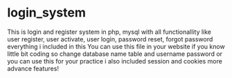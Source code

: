 # login_system
This is login and register system in php, mysql with all functionallity like user register, user activate, 
user login, password reset, forgot password everything i included in this You can use this file in your website 
if you know little bit coding so change database name table and username password or you can use this for your practice
i also included session and cookies more advance features!
